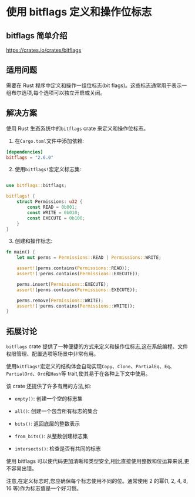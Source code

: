 # 使用 bitflags 定义和操作位标志

## bitflags 简单介绍

<https://crates.io/crates/bitflags>

## 适用问题

需要在 Rust 程序中定义和操作一组位标志(bit flags)。这些标志通常用于表示一组布尔选项,每个选项可以独立开启或关闭。

## 解决方案

使用 Rust 生态系统中的`bitflags` crate 来定义和操作位标志。

1. 在`Cargo.toml`文件中添加依赖:

```toml
[dependencies]
bitflags = "2.6.0"
```

2. 使用`bitflags!`宏定义标志集:

```rust

use bitflags::bitflags;

bitflags! {
    struct Permissions: u32 {
        const READ = 0b001;
        const WRITE = 0b010;
        const EXECUTE = 0b100;
    }
}
```

3. 创建和操作标志:

```rust
fn main() {
    let mut perms = Permissions::READ | Permissions::WRITE;

    assert!(perms.contains(Permissions::READ));
    assert!(!perms.contains(Permissions::EXECUTE));

    perms.insert(Permissions::EXECUTE);
    assert!(perms.contains(Permissions::EXECUTE));

    perms.remove(Permissions::WRITE);
    assert!(!perms.contains(Permissions::WRITE));
}
```

## 拓展讨论

`bitflags` crate 提供了一种便捷的方式来定义和操作位标志,这在系统编程、文件权限管理、配置选项等场景中非常有用。

使用`bitflags!`宏定义的结构体会自动实现`Copy`、`Clone`、`PartialEq`、`Eq`、`PartialOrd`、`Ord`和`Hash`等 trait,使其易于在各种上下文中使用。

该 crate 还提供了许多有用的方法,如:

* `empty()`: 创建一个空的标志集
    
* `all()`: 创建一个包含所有标志的集合
    
* `bits()`: 返回底层的整数表示
    
* `from_bits()`: 从整数创建标志集
    
* `intersects()`: 检查是否有共同的标志
    
使用 bitflags 可以使代码更加清晰和类型安全,相比直接使用整数和位运算来说,更不容易出错。

注意,在定义标志时,您应确保每个标志使用不同的位。通常使用 2 的幂(1, 2, 4, 8, 16 等)作为标志值是一个好习惯。
